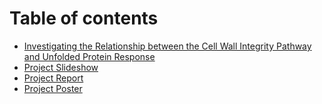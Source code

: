 # Table of contents

* [Investigating the Relationship between the Cell Wall Integrity Pathway and Unfolded Protein Response](README.md)
* [Project Slideshow](project-slideshow.md)
* [Project Report](project-report.md)
* [Project Poster](project-poster.md)
